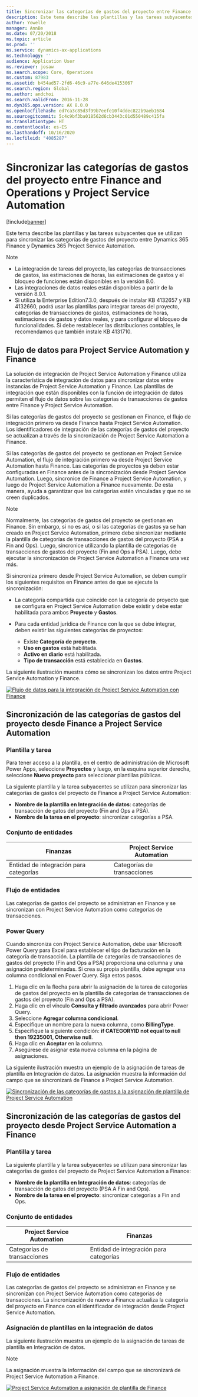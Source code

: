 ```yaml
---
title: Sincronizar las categorías de gastos del proyecto entre Finance and Operations y Project Service Automation
description: Este tema describe las plantillas y las tareas subyacentes que se utilizan para sincronizar las categorías de gastos del proyecto entre Microsoft Dynamics 365 Finance y Dynamics 365 Project Service Automation.
author: Yowelle
manager: AnnBe
ms.date: 07/20/2018
ms.topic: article
ms.prod: ''
ms.service: dynamics-ax-applications
ms.technology: ''
audience: Application User
ms.reviewer: josaw
ms.search.scope: Core, Operations
ms.custom: 87983
ms.assetid: b454ad57-2fd6-46c9-a77e-646de4153067
ms.search.region: Global
ms.author: andchoi
ms.search.validFrom: 2016-11-28
ms.dyn365.ops.version: AX 8.0.0
ms.openlocfilehash: ed7ca3c85d3f99b7eefe10f4ddec822b9aeb1684
ms.sourcegitcommit: 5c4c9bf3ba018562d6cb3443c01d550489c415fa
ms.translationtype: HT
ms.contentlocale: es-ES
ms.lasthandoff: 10/16/2020
ms.locfileid: "4085287"
---
```

# <a name="synchronize-project-expense-categories-between-finance-and-operations-and-project-service-automation"></a>Sincronizar las categorías de gastos del proyecto entre Finance and Operations y Project Service Automation

[!include[banner](../includes/banner.md)]

Este tema describe las plantillas y las tareas subyacentes que se utilizan para sincronizar las categorías de gastos del proyecto entre Dynamics 365 Finance y Dynamics 365 Project Service Automation.

> [!NOTE]
> - La integración de tareas del proyecto, las categorías de transacciones de gastos, las estimaciones de horas, las estimaciones de gastos y el bloqueo de funciones están disponibles en la versión 8.0.
> - Las integraciones de datos reales están disponibles a partir de la versión 8.0.1.
> - Si utiliza la Enterprise Edition7.3.0, después de instalar KB 4132657 y KB 4132660, podrá usar las plantillas para integrar tareas del proyecto, categorías de transacciones de gastos, estimaciones de horas, estimaciones de gastos y datos reales, y para configurar el bloqueo de funcionalidades. Si debe restablecer las distribuciones contables, le recomendamos que también instale KB 4131710.

## <a name="data-flow-for-project-service-automation-and-finance"></a>Flujo de datos para Project Service Automation y Finance

La solución de integración de Project Service Automation y Finance utiliza la característica de integración de datos para sincronizar datos entre instancias de Project Service Automation y Finance. Las plantillas de integración que están disponibles con la función de integración de datos permiten el flujo de datos sobre las categorías de transacciones de gastos entre Finance y Project Service Automation.

Si las categorías de gastos del proyecto se gestionan en Finance, el flujo de integración primero va desde Finance hasta Project Service Automation. Los identificadores de integración de las categorías de gastos del proyecto se actualizan a través de la sincronización de Project Service Automation a Finance.

Si las categorías de gastos del proyecto se gestionan en Project Service Automation, el flujo de integración primero va desde Project Service Automation hasta Finance. Las categorías de proyectos ya deben estar configuradas en Finance antes de la sincronización desde Project Service Automation. Luego, sincronice de Finance a Project Service Automation, y luego de Project Service Automation a Finance nuevamente. De esta manera, ayuda a garantizar que las categorías estén vinculadas y que no se creen duplicados.

> [!NOTE]
> Normalmente, las categorías de gastos del proyecto se gestionan en Finance. Sin embargo, si no es así, o si las categorías de gastos ya se han creado en Project Service Automation, primero debe sincronizar mediante la plantilla de categorías de transacciones de gastos del proyecto (PSA a Fin and Ops). Luego, sincronice utilizando la plantilla de categorías de transacciones de gastos del proyecto (Fin and Ops a PSA). Luego, debe ejecutar la sincronización de Project Service Automation a Finance una vez más.
>
> Si sincroniza primero desde Project Service Automation, se deben cumplir los siguientes requisitos en Finance antes de que se ejecute la sincronización:
>
> - La categoría compartida que coincide con la categoría de proyecto que se configura en Project Service Automation debe existir y debe estar habilitada para ambos **Proyecto** y **Gastos**.
> - Para cada entidad jurídica de Finance con la que se debe integrar, deben existir las siguientes categorías de proyectos:
>
>     - Existe **Categoría de proyecto**. 
>     - **Uso en gastos** está habilitada.
>     - **Activo en diario** está habilitada.
>     - **Tipo de transacción** está establecida en **Gastos**.

La siguiente ilustración muestra cómo se sincronizan los datos entre Project Service Automation y Finance.

[![Flujo de datos para la integración de Project Service Automation con Finance](./media/ProjectExpenseCategoriesFlow.png)](./media/ProjectExpenseCategoriesFlow.png)

## <a name="project-expense-category-synchronization-from-finance-to-project-service-automation"></a>Sincronización de las categorías de gastos del proyecto desde Finance a Project Service Automation

### <a name="template-and-task"></a>Plantilla y tarea

Para tener acceso a la plantilla, en el centro de administración de Microsoft Power Apps, seleccione **Proyectos** y luego, en la esquina superior derecha, seleccione **Nuevo proyecto** para seleccionar plantillas públicas.

La siguiente plantilla y la tarea subyacentes se utilizan para sincronizar las categorías de gastos del proyecto de Finance a Project Service Automation:

- **Nombre de la plantilla en Integración de datos**: categorías de transacción de gatos del proyecto (Fin and Ops a PSA).
- **Nombre de la tarea en el proyecto**: sincronizar categorías a PSA.

### <a name="entity-set"></a>Conjunto de entidades

| Finanzas                           | Project Service Automation |
|-----------------------------------|----------------------------|
| Entidad de integración para categorías | Categorías de transacciones     |

### <a name="entity-flow"></a>Flujo de entidades

Las categorías de gastos del proyecto se administran en Finance y se sincronizan con Project Service Automation como categorías de transacciones.

### <a name="power-query"></a>Power Query

Cuando sincroniza con Project Service Automation, debe usar Microsoft Power Query para Excel para establecer el tipo de facturación en la categoría de transacción. La plantilla de categorías de transacciones de gastos del proyecto (Fin and Ops a PSA) proporciona una columna y una asignación predeterminadas. Si crea su propia plantilla, debe agregar una columna condicional en Power Query. Siga estos pasos.

1. Haga clic en la flecha para abrir la asignación de la tarea de categorías de gastos del proyecto en la plantilla de categorías de transacciones de gastos del proyecto (Fin and Ops a PSA).
2. Haga clic en el vínculo **Consulta y filtrado avanzados** para abrir Power Query.
2. Seleccione **Agregar columna condicional**.
3. Especifique un nombre para la nueva columna, como **BillingType**.
4. Especifique la siguiente condición: **if CATEGORYID not equal to null then 19235001, Otherwise null**.
5. Haga clic en **Aceptar** en la columna.
6. Asegúrese de asignar esta nueva columna en la página de asignaciones.

La siguiente ilustración muestra un ejemplo de la asignación de tareas de plantilla en Integración de datos. La asignación muestra la información del campo que se sincronizará de Finance a Project Service Automation.

[![Sincronización de las categorías de gastos a la asignación de plantilla de Project Service Automation](./media/ProjectExpenseCategoriesToPSAMapping.jpg)](./media/ProjectExpenseCategoriesToPSAMapping.jpg)

## <a name="project-expense-category-synchronization-from-project-service-automation-to-finance"></a>Sincronización de las categorías de gastos del proyecto desde Project Service Automation a Finance

### <a name="template-and-task"></a>Plantilla y tarea

La siguiente plantilla y la tarea subyacentes se utilizan para sincronizar las categorías de gastos del proyecto de Project Service Automation a Finance:

- **Nombre de la plantilla en Integración de datos**: categorías de transacción de gatos del proyecto (PSA A Fin and Ops).
- **Nombre de la tarea en el proyecto**: sincronizar categorías a Fin and Ops.

### <a name="entity-set"></a>Conjunto de entidades

| Project Service Automation | Finanzas                           |
|----------------------------|-----------------------------------|
| Categorías de transacciones     | Entidad de integración para categorías |

### <a name="entity-flow"></a>Flujo de entidades

Las categorías de gastos del proyecto se administran en Finance y se sincronizan con Project Service Automation como categorías de transacciones. La sincronización de nuevo a Finance actualiza la categoría del proyecto en Finance con el identificador de integración desde Project Service Automation.

### <a name="template-mapping-in-data-integration"></a>Asignación de plantillas en la integración de datos

La siguiente ilustración muestra un ejemplo de la asignación de tareas de plantilla en Integración de datos.

> [!NOTE]
> La asignación muestra la información del campo que se sincronizará de Project Service Automation a Finance.

[![Project Service Automation a asignación de plantilla de Finance](./media/ProjectExpenseCategoriesToFinOpsMapping.jpg)](./media/ProjectExpenseCategoriesToFinOpsMapping.jpg)
